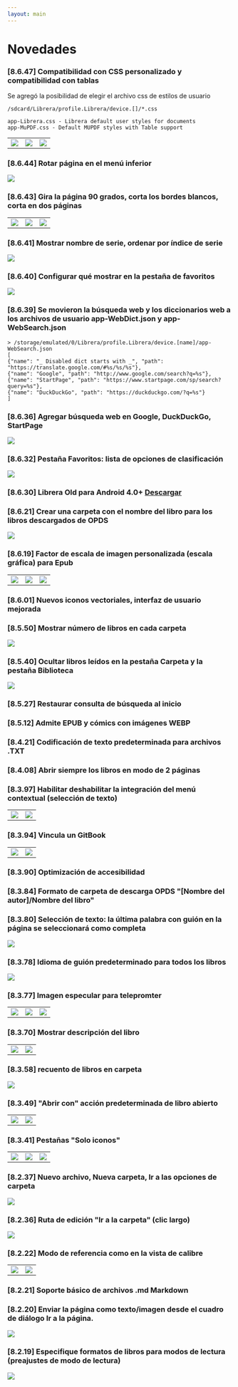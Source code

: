 ```yaml
---
layout: main
---
```


# Novedades

### [8.6.47] Compatibilidad con CSS personalizado y compatibilidad con tablas
Se agregó la posibilidad de elegir el archivo css de estilos de usuario
```
/sdcard/Librera/profile.Librera/device.[]/*.css

app-Librera.css - Librera default user styles for documents
app-MuPDF.css - Default MUPDF styles with Table support
```

||||
|-|-|-|
|![](8.6.47a.png)|![](8.6.47b.png)|![](8.6.47c.png)|

### [8.6.44] Rotar página en el menú inferior
<img class="i" src="8.6.44.png" />


### [8.6.43] Gira la página 90 grados, corta los bordes blancos, corta en dos páginas

||||
|-|-|-|
|![](8.6.43a.png)|![](8.6.43b.png)|![](8.6.43c.png)|

### [8.6.41] Mostrar nombre de serie, ordenar por índice de serie
<img class="i" src="8.6.41.png" />

### [8.6.40] Configurar qué mostrar en la pestaña de favoritos
<img class="i" src="8.6.40.png" />

### [8.6.39] Se movieron la búsqueda web y los diccionarios web a los archivos de usuario app-WebDict.json y app-WebSearch.json

```
> /storage/emulated/0/Librera/profile.Librera/device.[name]/app-WebSearch.json
[
{"name": "_ Disabled dict starts with _", "path": "https://translate.google.com/#%s/%s/%s"},
{"name": "Google", "path": "http://www.google.com/search?q=%s"},
{"name": "StartPage", "path": "https://www.startpage.com/sp/search?query=%s"},
{"name": "DuckDuckGo", "path": "https://duckduckgo.com/?q=%s"}
]
```

### [8.6.36] Agregar búsqueda web en Google, DuckDuckGo, StartPage
<img class="i" src="8.6.36.png" />


### [8.6.32] Pestaña Favoritos: lista de opciones de clasificación
<img class="i" src="8.6.32.png" />

### [8.6.30] Librera Old para Android 4.0+ [Descargar](https://github.com/foobnix/LibreraReader/releases/)
### [8.6.21] Crear una carpeta con el nombre del libro para los libros descargados de OPDS
<img class="i" src="8.6.21.png" />

### [8.6.19] Factor de escala de imagen personalizada (escala gráfica) para Epub

||||
|-|-|-|
|![](8.6.19a.png)|![](8.6.19.png)|![](8.6.19b.png)|

### [8.6.01] Nuevos iconos vectoriales, interfaz de usuario mejorada
### [8.5.50] Mostrar número de libros en cada carpeta
<img class="i" src="8.5.50.png" />

### [8.5.40] Ocultar libros leídos en la pestaña Carpeta y la pestaña Biblioteca
<img class="i" src="8.5.40.png" />


### [8.5.27] Restaurar consulta de búsqueda al inicio

### [8.5.12] Admite EPUB y cómics con imágenes WEBP
### [8.4.21] Codificación de texto predeterminada para archivos .TXT
### [8.4.08] Abrir siempre los libros en modo de 2 páginas

### [8.3.97] Habilitar deshabilitar la integración del menú contextual (selección de texto)
|||
|-|-|
|![](8.3.97a.png)|![](8.3.97b.png)|

### [8.3.94] Vincula un GitBook

|||
|-|-|
|![](8.3.94a.png)|![](8.3.94b.png)|

### [8.3.90] Optimización de accesibilidad

### [8.3.84] Formato de carpeta de descarga OPDS &quot;[Nombre del autor]/Nombre del libro&quot;

### [8.3.80] Selección de texto: la última palabra con guión en la página se seleccionará como completa

<img class="i" src="8.3.80.png" />

### [8.3.78] Idioma de guión predeterminado para todos los libros

<img class="i" src="8.3.78.png" />

### [8.3.77] Imagen especular para telepromter

||||
|-|-|-|
|![](8.3.77c.jpg)|![](8.3.77a.jpg)|![](8.3.77b.jpg)|

### [8.3.70] Mostrar descripción del libro

|||
|-|-|
|![](8.3.70a.jpg)|![](8.3.70b.jpg)|


### [8.3.58] recuento de libros en carpeta

<img class="i" src="8.3.58.jpg" />

### [8.3.49] &quot;Abrir con&quot; acción predeterminada de libro abierto

|||
|-|-|
|![](8.3.49a.jpg)|![](8.3.49b.jpg)|


### [8.3.41] Pestañas &quot;Solo iconos&quot;

||||
|-|-|-|
|![](8.3.41a.jpg)|![](8.3.41b.jpg)|![](8.3.41c.jpg)|


### [8.2.37] Nuevo archivo, Nueva carpeta, Ir a las opciones de carpeta

<img class="i" src="8.2.37.jpg" />

### [8.2.36] Ruta de edición &quot;Ir a la carpeta&quot; (clic largo)

<img class="i" src="8.2.36.jpg" />


### [8.2.22] Modo de referencia como en la vista de calibre

|||
|-|-|
|![](8.2.22a.jpg)|![](8.2.22b.jpg)|

### [8.2.21] Soporte básico de archivos .md Markdown

### [8.2.20] Enviar la página como texto/imagen desde el cuadro de diálogo Ir a la página.

<img class="i" src="8.2.20.jpg" />

### [8.2.19] Especifique formatos de libros para modos de lectura (preajustes de modo de lectura)

<img class="i" src="8.2.19.png" />
